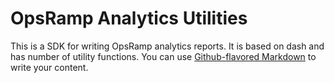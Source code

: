 # OpsRamp Analytics Utilities

This is a SDK for writing OpsRamp analytics reports. It is based on dash and has number of utility functions. You can use
[Github-flavored Markdown](https://guides.github.com/features/mastering-markdown/)
to write your content.